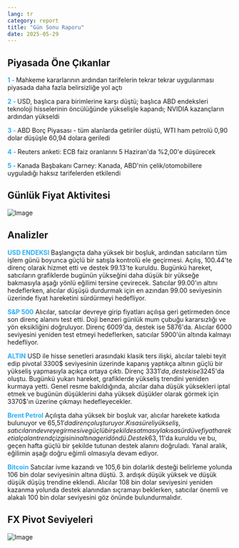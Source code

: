 ```yaml
---
lang: tr
category: report
title: "Gün Sonu Raporu"
date: 2025-05-29
---
```



<h2>Piyasada Öne Çıkanlar</h2>
<strong style="color: #2caef7;">1 - </strong> Mahkeme kararlarının ardından tarifelerin tekrar tekrar uygulanması piyasada daha fazla belirsizliğe yol açtı

<strong style="color: #2caef7;">2 - </strong> USD, başlıca para birimlerine karşı düştü; başlıca ABD endeksleri teknoloji hisselerinin öncülüğünde yükselişle kapandı; NVIDIA kazançların ardından yükseldi

<strong style="color: #2caef7;">3 - </strong> ABD Borç Piyasası - tüm alanlarda getiriler düştü, WTI ham petrolü 0,90 dolar düşüşle 60,94 dolara geriledi

<strong style="color: #2caef7;">4 - </strong> Reuters anketi: ECB faiz oranlarını 5 Haziran'da %2,00'e düşürecek

<strong style="color: #2caef7;">5 - </strong> Kanada Başbakanı Carney: Kanada, ABD'nin çelik/otomobillere uyguladığı haksız tarifelerden etkilendi



<h2>Günlük Fiyat Aktivitesi</h2>
<img src="https://markleighedu.github.io/img/May-2025/29-May-2025/price.jpg" alt="Image"/>

<h2>Analizler</h2>
<strong style="color: #2caef7;">USD ENDEKSI</strong> Başlangıçta daha yüksek bir boşluk, ardından satıcıların tüm işlem günü boyunca güçlü bir satışla kontrolü ele geçirmesi. Açılış, 100.44'te direnç olarak hizmet etti ve destek 99.13'te kuruldu. Bugünkü hareket, satıcıların grafiklerde bugünün yükseğini daha düşük bir yükseğe bakmasıyla aşağı yönlü eğilimi tersine çevirecek. Satıcılar 99.00'ın altını hedeflerken, alıcılar düşüşü durdurmak için en azından 99.00 seviyesinin üzerinde fiyat hareketini sürdürmeyi hedefliyor.

<strong style="color: #2caef7;">S&P 500</strong> Alıcılar, satıcılar devreye girip fiyatları açılışa geri getirmeden önce son direnç alanını test etti. Doji benzeri günlük mum çubuğu kararsızlığı ve yön eksikliğini doğruluyor. Direnç 6009'da, destek ise 5876'da. Alıcılar 6000 seviyesini yeniden test etmeyi hedeflerken, satıcılar 5900'ün altında kalmayı hedefliyor.

<strong style="color: #2caef7;">ALTIN</strong> USD ile hisse senetleri arasındaki klasik ters ilişki, alıcılar talebi teyit edip pivotal 3300$ seviyesinin üzerinde kapanış yaptıkça altının güçlü bir yükseliş yapmasıyla açıkça ortaya çıktı. Direnç 3331$'da, destek ise 3245$'da oluştu. Bugünkü yukarı hareket, grafiklerde yükseliş trendini yeniden kurmaya yetti. Genel resme bakıldığında, alıcılar daha düşük yüksekleri iptal etmek ve bugünün düşüklerini daha yüksek düşükler olarak görmek için 3370$'ın üzerine çıkmayı hedefleyecekler.

<strong style="color: #2caef7;">Brent Petrol</strong> Açılışta daha yüksek bir boşluk var, alıcılar harekete katkıda bulunuyor ve 65,51$'da direnç oluşturuyor. Kısa süreli yükseliş, satıcıların devreye girmesi ve güçlü bir şekilde satmasıyla kısa sürdü ve fiyat hareketi alçalan trend çizgisinin altına geri döndü. Destek 63,11$'da kuruldu ve bu, geçen hafta güçlü bir şekilde tutunan destek alanını doğruladı. Yanal aralık, eğilimin aşağı doğru eğimli olmasıyla devam ediyor.

<strong style="color: #2caef7;">Bitcoin</strong> Satıcılar ivme kazandı ve 105,6 bin dolarlık desteği belirleme yolunda 106 bin dolar seviyesinin altına düştü. 3. ardışık düşük yüksek ve düşük düşük düşüş trendine eklendi. Alıcılar 108 bin dolar seviyesini yeniden kazanma yolunda destek alanından sıçramayı beklerken, satıcılar önemli ve alakalı 100 bin dolar seviyesini göz önünde bulundurmalıdır.



<h2>FX Pivot Seviyeleri</h2>
<img src="https://markleighedu.github.io/img/May-2025/29-May-2025/pivot.jpg" alt="Image"/>